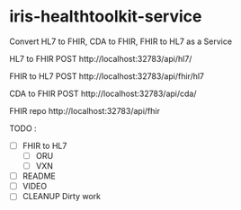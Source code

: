 # iris-healthtoolkit-service
Convert HL7 to FHIR,  CDA to FHIR, FHIR to HL7 as a Service

HL7 to FHIR
POST http://localhost:32783/api/hl7/

FHIR to HL7
POST http://localhost:32783/api/fhir/hl7

CDA to FHIR
POST http://localhost:32783/api/cda/

FHIR repo
http://localhost:32783/api/fhir

TODO :
- [ ] FHIR to HL7
    - [ ] ORU
    - [ ] VXN
- [ ] README
- [ ] VIDEO
- [ ] CLEANUP Dirty work